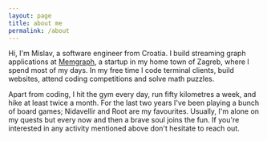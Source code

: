 ```yaml
---
layout: page
title: about me
permalink: /about
---
```


Hi, I'm Mislav, a software engineer from Croatia.
I build streaming graph applications at [Memgraph](https://memgraph.com/), a startup in my home town of Zagreb, where I spend most of my days.
In my free time I code terminal clients, build websites, attend coding competitions and solve math puzzles.

Apart from coding, I hit the gym every day, run fifty kilometres a week, and hike at least twice a month.
For the last two years I've been playing a bunch of board games; Nidavellir and Root are my favourites.
Usually, I'm alone on my quests but every now and then a brave soul joins the fun.
If you're interested in any activity mentioned above don't hesitate to reach out.
